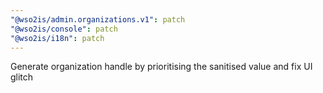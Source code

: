 ```yaml
---
"@wso2is/admin.organizations.v1": patch
"@wso2is/console": patch
"@wso2is/i18n": patch
---
```


Generate organization handle by prioritising the sanitised value and fix UI glitch
